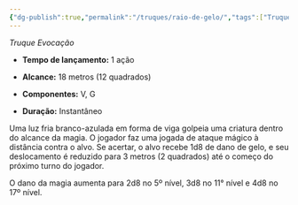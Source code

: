 ```yaml
---
{"dg-publish":true,"permalink":"/truques/raio-de-gelo/","tags":["Truques"],"created":"2024-07-23T08:29:11.000-03:00"}
---
```



_Truque Evocação_

- **Tempo de lançamento:** 1 ação 

- **Alcance:** 18 metros (12 quadrados)

- **Componentes:** V, G

- **Duração:** Instantâneo 

Uma luz fria branco-azulada em forma de viga golpeia uma criatura dentro do alcance da magia. O jogador faz uma jogada de ataque mágico à distância contra o alvo. Se acertar, o alvo recebe 1d8 de dano de gelo, e seu deslocamento é reduzido para 3 metros (2 quadrados) até o começo do próximo turno do jogador.

O dano da magia aumenta para 2d8 no 5º nível, 3d8 no 11° nível e 4d8 no 17º nível.
